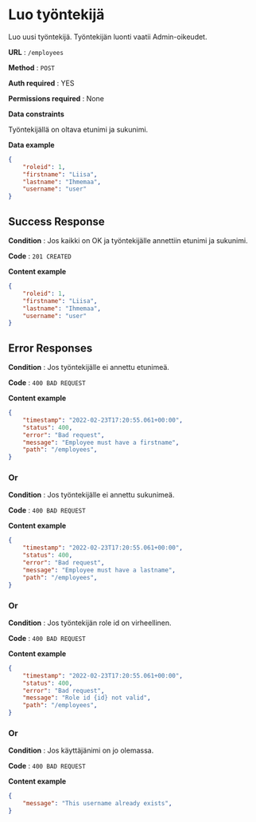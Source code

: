 # Luo työntekijä

Luo uusi työntekijä. Työntekijän luonti vaatii Admin-oikeudet.

**URL** : `/employees`

**Method** : `POST`

**Auth required** : YES

**Permissions required** : None

**Data constraints**

Työntekijällä on oltava etunimi ja sukunimi.

**Data example** 

```json
{
    "roleid": 1,
    "firstname": "Liisa",
    "lastname": "Ihmemaa",
    "username": "user"
}
```

## Success Response

**Condition** : Jos kaikki on OK ja työntekijälle annettiin etunimi ja sukunimi.

**Code** : `201 CREATED`

**Content example**

```json
{
    "roleid": 1,
    "firstname": "Liisa",
    "lastname": "Ihmemaa",
    "username": "user"
}
```

## Error Responses

**Condition** : Jos työntekijälle ei annettu etunimeä.

**Code** : `400 BAD REQUEST`

**Content example**

```json
{
    "timestamp": "2022-02-23T17:20:55.061+00:00",
    "status": 400,
    "error": "Bad request",    
    "message": "Employee must have a firstname",
    "path": "/employees",
}
```
### Or

**Condition** : Jos työntekijälle ei annettu sukunimeä.

**Code** : `400 BAD REQUEST`

**Content example**

```json
{
    "timestamp": "2022-02-23T17:20:55.061+00:00",
    "status": 400,
    "error": "Bad request",    
    "message": "Employee must have a lastname",
    "path": "/employees",
}
```

### Or

**Condition** : Jos työntekijän role id on virheellinen.

**Code** : `400 BAD REQUEST`

**Content example**

```json
{
    "timestamp": "2022-02-23T17:20:55.061+00:00",
    "status": 400,
    "error": "Bad request",    
    "message": "Role id {id} not valid",
    "path": "/employees",
}
```

### Or

**Condition** : Jos käyttäjänimi on jo olemassa.

**Code** : `400 BAD REQUEST`

**Content example**

```json
{  
    "message": "This username already exists",
}
```

